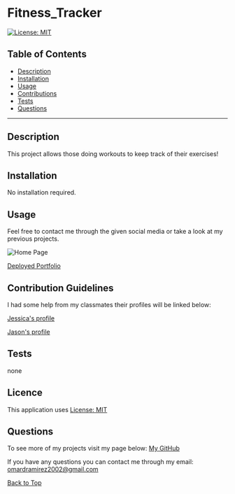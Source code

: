 # Fitness_Tracker

[![License: MIT](https://img.shields.io/badge/License-MIT-yellow.svg)](https://opensource.org/licenses/MIT)

## Table of Contents
 
* [Description](#Description "Goto Description")
* [Installation](#Installation "Goto Installation")
* [Usage](#Usage "Goto Usage")
* [Contributions](#Contributions "Goto Contributions")
* [Tests](#Tests "Goto Tests")
* [Questions](#Questions "Goto Questions")
- - - -


## Description

This project allows those doing workouts to keep track of their exercises!

## Installation
No installation required.

## Usage

Feel free to contact me through the given social media or take a look at my previous projects.

![Home Page](./testpage/images/Home_Page.png)

[Deployed Portfolio](https://bossylemon0.github.io/My-Portfolio/)


## Contribution Guidelines

I had some help from my classmates their profiles will be linked below:

[Jessica's profile](https://github.com/jessicamcg)

[Jason's profile](https://github.com/jasonluxie)


## Tests

none


## Licence

This application uses [License: MIT](https://opensource.org/licenses/MIT)


## Questions

To see more of my projects visit my page below:
[My GitHub](https://github.com/BossyLemon0)

If you have any questions you can contact me through my email:
omardramirez2002@gmail.com

[Back to Top](#Note_Taker "Goto top")
